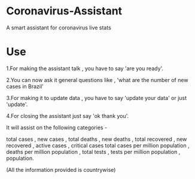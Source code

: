 # Coronavirus-Assistant
A smart assistant for coronavirus live stats

# Use 
1.For making the assistant talk , you have to say 'are you ready'.

2.You can now ask it general questions like , 'what are the number of new cases in Brazil'

3.For making it to update data , you have to say 'update your data' or just 'update'.

4.For closing the assistant just say 'ok thank you'.

It will assist on the following categories - 

total cases , new cases , total deaths , new deaths , total recovered , new recovered , active cases , critical cases 
total cases per million population , deaths per million population , total tests , tests per million population , population.

(All the information provided is countrywise)


